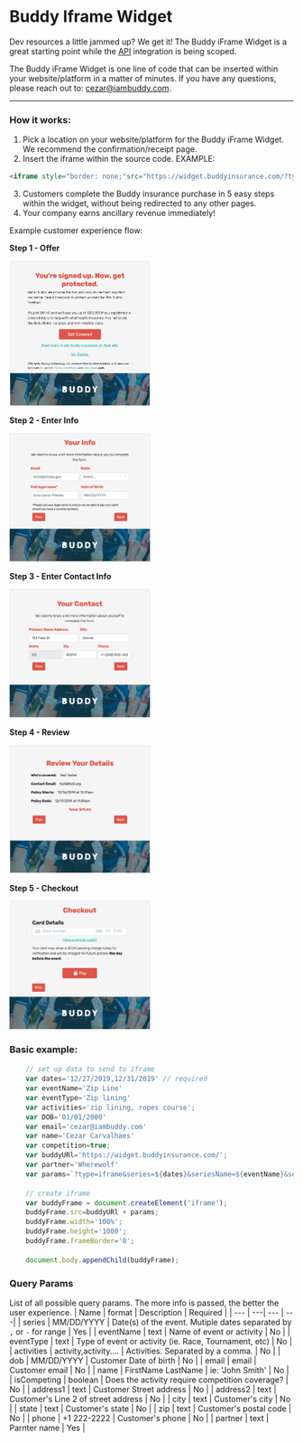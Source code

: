 # Buddy Iframe Widget

Dev resources a little jammed up? We get it! The Buddy iFrame Widget is a great starting point while the [API](https://buddyinsurance.com/api) integration is being scoped. 

The Buddy iFrame Widget is one line of code that can be inserted within your website/platform in a matter of minutes. If you have any questions, please reach out to: cezar@iambuddy.com.

---

### How it works:

1. Pick a location on your website/platform for the Buddy iFrame Widget. We recommend the confirmation/receipt page. 
2. Insert the iframe within the source code. EXAMPLE: 
```html
<iframe style="border: none;"src="https://widget.buddyinsurance.com/?type=iframe&series=12/07/2019-12/08/2019&seriesName=Buddy%20Race&seriesType=Race&isCompeting=true" width="100%" height="1000" frameborder="0"></iframe>
```
3. Customers complete the Buddy insurance purchase in 5 easy steps within the widget, without being redirected to any other pages. 
4. Your company earns ancillary revenue immediately! 

Example customer experience flow:

**Step 1 - Offer**

<img src="./frame1.png" width="250"/>

**Step 2 - Enter Info**

<img src="./frame2.png" width="250"/>

**Step 3 - Enter Contact Info**

<img src="./frame3.png" width="250"/>

**Step 4 - Review**

<img src="./frame4.png" width="250"/>

**Step 5 - Checkout**

<img src="./frame5.png" width="250"/>

### Basic example:

```javascript
    // set up data to send to iframe
    var dates='12/27/2019,12/31/2019' // required
    var eventName='Zip Line'
    var eventType='Zip lining'
    var activities='zip lining, ropes course';
    var DOB='01/01/2000'
    var email='cezar@iambuddy.com'
    var name='Cezar Carvalhaes'
    var competition=true;
    var buddyURl='https://widget.buddyinsurance.com/';
    var partner='Wherewolf'
    var params=`?type=iframe&series=${dates}&seriesName=${eventName}&seriesType=${eventType}&isCompeting=${competition}&dob=${DOB}&activities=${activities}&name=${name}&email=${email}&partner=${parnter}`
    
    // create iframe
    var buddyFrame = document.createElement('iframe');
    buddyFrame.src=buddyURl + params;
    buddyFrame.width='100%';
    buddyFrame.height='1000';
    buddyFrame.frameBorder='0';

    document.body.appendChild(buddyFrame);
```

### Query Params
List of all possible query params. The more info is passed, the better the user experience.
| Name | format | Description | Required |
| --- | ---| --- | ---|
| series | MM/DD/YYYY | Date(s) of the event. Mutiple dates separated by `,` or `-` for range | Yes |
| eventName | text | Name of event or activity | No |
| eventType | text | Type of event or activity (ie. Race, Tournament, etc) | No |
| activities | activity,activity.... | Activities. Separated by a comma. | No |
| dob | MM/DD/YYYY | Customer Date of birth | No |
| email | email | Customer email | No |
| name | FirstName LastName | ie: 'John Smith' | No |
| isCompeting | boolean | Does the activity require competition coverage? | No |
| address1 | text | Customer Street address | No |
| address2 | text | Customer's Line 2 of street address | No |
| city | text | Customer's city | No |
| state | text | Customer's state | No |
| zip | text | Customer's postal code | No |
| phone | +1 222-2222 | Customer's phone | No |
| partner | text | Parnter name | Yes |
